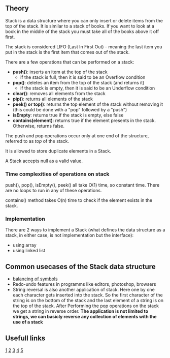 ## Theory

Stack is a data structure where you can only insert or delete items from the top of the stack. It is similar to a stack of books. If you want to look at a book in the middle of the stack you must take all of the books above it off first.

The stack is considered LIFO (Last In First Out) - meaning the last item you put in the stack is the first item that comes out of the stack.

There are a few operations that can be performed on a stack:

- **push()**: inserts an item at the top of the stack
  - if the stack is full, then it is said to be an Overflow condition
- **pop()**: deletes an item from the top of the stack (and returns it)
  - if the stack is empty, then it is said to be an Underflow condition
- **clear()**: removes all elements from the stack
- **pip()**: returns all elements of the stack
- **peek() or top()**: returns the top element of the stack without removing it (this could be done with a "pop" followed by a "push")
- **isEmpty**: returns true if the stack is empty, else false
- **contains(element)**: returns true if the element presents in the stack. Otherwise, returns false.

The push and pop operations occur only at one end of the structure, referred to as _top_ of the stack.

It is allowed to store duplicate elements in a Stack.

A Stack accepts null as a valid value.

### Time complexities of operations on stack

push(), pop(), isEmpty(), peek() all take O(1) time, so constant time. There are no loops to run in any of these operations.

contains() method takes O(n) time to check if the element exists in the stack.

### Implementation

There are 2 ways to implement a Stack (what defines the data structure as a stack, in either case, is not implementation but the interface):

- using array
- using linked list

## Common usecases of the Stack data structure

- [balancing of symbols](https://www.geeksforgeeks.org/check-for-balanced-parentheses-in-an-expression/)
- Redo-undo features in programms like editors, photoshop, browsers
- String reversal is also another application of stack. Here one by one each character gets inserted into the stack. So the first character of the string is on the bottom of the stack and the last element of a string is on the top of the stack. After Performing the pop operations on the stack we get a string in reverse order. **The application is not limited to strings, we can basicly reverse any collection of elements with the use of a stack**

## Usefull links

[1](https://www.freecodecamp.org/news/10-common-data-structures-explained-with-videos-exercises-aaff6c06fb2b) [2](https://www.geeksforgeeks.org/stack-data-structure/#:~:text=Stack%20is%20a%20linear%20data,which%20the%20operations%20are%20performed.&text=The%20plate%20which%20is%20at,the%20longest%20period%20of%20time.) [3](https://www.geeksforgeeks.org/c-sharp-stack-with-examples/) [4](https://www.geeksforgeeks.org/stack-data-structure-introduction-program/) [5](https://en.wikipedia.org/wiki/Stack_%28abstract_data_type%29#Problem_Description)
